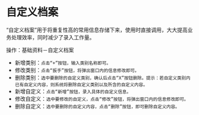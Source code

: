 # 自定义档案
“自定义档案”用于将重复性高的常用信息存储下来，使用时直接调用，大大提高业务处理效率，同时减少了录入工作量。

操作：基础资料－自定义档案
- 新增类别：`点击“+”按钮，输入类别名称即可。`
- 修改类别：`点击“扳手”按钮，将弹出窗口内的信息修改即可。`
- 删除类别：`选中要删除的自定义类别，确认后点击“X”按钮删除。提示：若自定义类别内已有自定义内容，则系统将删除自定义类别以及所含的自定义内容。　`
- 新增自定义：`点击“新增”按钮，录入具体的自定义信息。`
- 修改自定义：`选中要修改的自定义，点击“修改”按钮，将弹出窗口内的信息修改即可。`
- 删除自定义：`选中要删除的自定义内容，点击“删除”按钮，即可删除自定义内容。`
